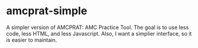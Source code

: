 # amcprat-simple
A simpler version of AMCPRAT: AMC Practice Tool. The goal is to use
less code, less HTML, and less Javascript. Also, I want a simplier
interface, so it is easier to maintain.
